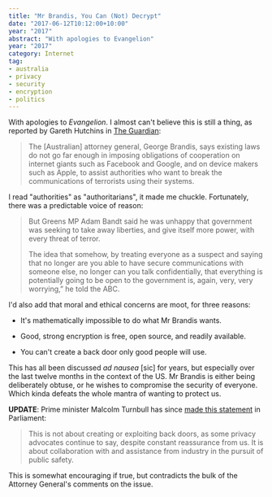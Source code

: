 ```yaml
---
title: "Mr Brandis, You Can (Not) Decrypt"
date: "2017-06-12T10:12:00+10:00"
year: "2017"
abstract: "With apologies to Evangelion"
year: "2017"
category: Internet
tag:
- australia
- privacy
- security
- encryption
- politics
---
```

With apologies to *Evangelion*. I almost can't believe this is still a thing, as reported by Gareth Hutchins in [The Guardian]:

> The [Australian] attorney general, George Brandis, says existing laws do not go far enough in imposing obligations of cooperation on internet giants such as Facebook and Google, and on device makers such as Apple, to assist authorities who want to break the communications of terrorists using their systems.

I read "authorities" as "authoritarians", it made me chuckle. Fortunately, there was a predictable voice of reason:

> But Greens MP Adam Bandt said he was unhappy that government was seeking to take away liberties, and give itself more power, with every threat of terror.
> 
> The idea that somehow, by treating everyone as a suspect and saying that no longer are you able to have secure communications with someone else, no longer can you talk confidentially, that everything is potentially going to be open to the government is, again, very, very worrying,” he told the ABC.

I'd also add that moral and ethical concerns are moot, for three reasons:

* It's mathematically impossible to do what Mr Brandis wants.

* Good, strong encryption is free, open source, and readily available. 

* You can't create a back door only good people will use.

This has all been discussed *ad nausea* [sic] for years, but especially over the last twelve months in the context of the US. Mr Brandis is either being deliberately obtuse, or he wishes to compromise the security of everyone. Which kinda defeats the whole mantra of wanting to protect us.

**UPDATE**: Prime minister Malcolm Turnbull has since [made this statement] in Parliament:

> This is not about creating or exploiting back doors, as some privacy advocates continue to say, despite constant reassurance from us. It is about collaboration with and assistance from industry in the pursuit of public safety.

This is somewhat encouraging if true, but contradicts the bulk of the Attorney General's comments on the issue.

[The Guardian]: https://www.theguardian.com/australia-news/2017/jun/11/coalition-wants-law-changed-to-allow-decryption-of-terrorist-communications
[made this statement]: https://www.theguardian.com/australia-news/live/2017/jun/13/nick-xenophon-australia-faces-recession-unless-energy-policy-tackled-politics-live?page=with:block-593f4be7e4b00493c827c33c#block-593f4be7e4b00493c827c33c

